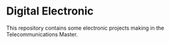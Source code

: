 # Digital Electronic

This repository contains some electronic projects making in the
Telecommunications Master.
